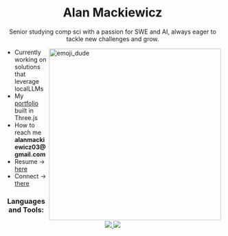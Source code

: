 <h1 align="center">Alan Mackiewicz</h1>

<p align="center">Senior studying comp sci with a passion for SWE and AI, always eager to tackle new challenges and grow.</p>

<img align="right" alt="emoji_dude" width="400" src="https://media1.giphy.com/media/v1.Y2lkPTc5MGI3NjExM21uNXVxNXJqOXNlOGNsMmJ6ZHFxZXo4Nmh6bHBwdHlhM2hzeWgzbiZlcD12MV9pbnRlcm5hbF9naWZfYnlfaWQmY3Q9cw/TYJGc5wB1ZlQDYbxhl/giphy.gif">
<ul>
  <li>Currently working on solutions that leverage localLLMs</li>
  <li>My <a href="https://alan-mackiewicz-portfolio.vercel.app/">portfolio</a> built in Three.js</li>
  <li>How to reach me <strong>alanmackiewicz03@gmail.com</strong></li>
  <li>Resume -> <a href="https://drive.google.com/file/d/1skjC-fPzbttIDT6T2yjFX5nSdvGv5QTg/view">here</a></li>
  <li>Connect -> <a href="https://www.linkedin.com/in/alan-mackiewicz-39a715234/">there</a></li>
</ul>

<div>
  <h3 align="center">Languages and Tools:</h3>
  <p align="center">
    <a href="https://skillicons.dev">
      <img src="https://skillicons.dev/icons?i=py,java,cpp,html,css,js,react,vite,figma" />
      <img src="https://skillicons.dev/icons?i=nodejs,expressjs,mysql,postgresql,mongodb,git,docker,postman,vercel" />
    </a>
  </p>
</div>
